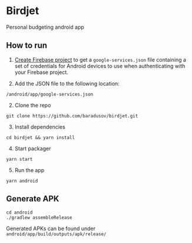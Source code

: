 # Birdjet
Personal budgeting android app

## How to run

1. [Create Firebase project](https://firebase.google.com/docs/android/setup#console) to get a `google-services.json` file
containing a set of credentials for Android devices to use when authenticating with your Firebase project.

2. Add the JSON file to the following location:

```
/android/app/google-services.json
```

2. Clone the repo

```
git clone https://github.com/baradusov/birdjet.git
```

3. Install dependencies

```
cd birdjet && yarn install
```

4. Start packager

```
yarn start
```

5. Run the app

```
yarn android
```

## Generate APK

```
cd android
./gradlew assembleRelease
```
Generated APKs can be found under `android/app/build/outputs/apk/release/`
